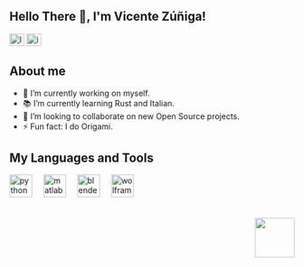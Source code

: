 ## Hello There 👋, I'm Vicente Zúñiga!

[<img src="https://raw.githubusercontent.com/maurodesouza/profile-readme-generator/master/src/assets/icons/social/linkedin/default.svg" width="26" height="22" target="_blank" alt="linkedin logo"  />][linkedin]
[<img src="https://raw.githubusercontent.com/maurodesouza/profile-readme-generator/master/src/assets/icons/social/instagram/default.svg" width="26" height="22" target="_blank" alt="instagram logo"  />][instagram]

###
<!--
Estudio Ingeniería Biomédica en la PUC
-->
###

<h2 align="left">About me</h2>

- 🔭 I’m currently working on myself.
- 📚 I’m currently learning Rust and Italian.
- 📝 I’m looking to collaborate on new Open Source projects.
- ⚡ Fun fact: I do Origami.
<!--
- 💬 Ask me about ...
-->

## My Languages and Tools

<div align="left">
  <img src="https://cdn.jsdelivr.net/gh/devicons/devicon/icons/python/python-original.svg" height="40" alt="python logo"  />  
  <img width="12" />
  <img src="https://cdn.jsdelivr.net/gh/devicons/devicon/icons/matlab/matlab-original.svg" height="40" alt="matlab logo"  />
  <img width="12" />
  <img src="https://cdn.jsdelivr.net/gh/devicons/devicon/icons/blender/blender-original.svg" height="40" alt="blender logo"  />
  <img width="12" />
  <img src="https://static-00.iconduck.com/assets.00/mathematica-icon-2048x2048-t1endzuf.png" height="40" alt="wolfram logo" />
</div>

<br/>
<br/>

<div align="right">
  <img height="70" src="https://i.imgflip.com/64sz4u.png"  />
</div>

<!--
Variables
-->
[linkedin]: https://www.linkedin.com/in/vicente-zúñiga-jofré-2357262b8
[instagram]: https://www.instagram.com/vzujos?igsh=emM4OWlldXA5M


